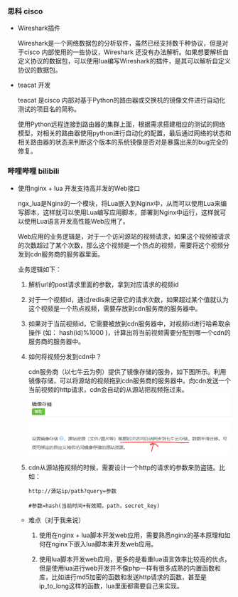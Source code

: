 ### 思科 cisco

* Wireshark插件

    Wireshark是一个网络数据包的分析软件，虽然已经支持数千种协议，但是对于cisco 内部使用的一些协议，Wireshark 还没有办法解析。如果想要解析自定义协议的数据包，可以使用lua编写Wireshark的插件，是其可以解析自定义协议的数据包。

* teacat 开发

    teacat 是cisco 内部对基于Python的路由器或交换机的镜像文件进行自动化测试的项目名的简称。
    
    使用Python远程连接到路由器的集群上面，根据需求搭建相应的测试的网络模型，对相关的路由器使用python进行自动化的配置，最后通过网络的状态和相关路由器的状态来判断这个版本的系统镜像是否对是暴露出来的bug完全的修复。

### 哔哩哔哩 bilibili 

* 使用nginx + lua 开发支持高并发的Web接口

    ngx_lua是Nginx的一个模块，将Lua嵌入到Nginx中，从而可以使用Lua来编写脚本，这样就可以使用Lua编写应用脚本，部署到Nginx中运行，这样就可以使用Lua语言开发高性能Web应用了。

    Web应用的业务逻辑是，对于一个访问源站的视频请求，如果这个视频被请求的次数超过了某个次数，那么这个视频是一个热点的视频，需要将这个视频分发到cdn服务商的服务器里面。

    业务逻辑如下：
        
    1. 解析url的post请求里面的参数，拿到对应请求的视频id

    2. 对于一个视频id，通过redis来记录它的请求次数，如果超过某个值就认为这个视频是一个热点视频，需要存放到cdn服务商的服务器中。

    3. 如果对于当前视频id，它需要被放到cdn服务器中，对视频id进行哈希取余操作 (如： hash(id)%1000 )，计算出将当前视频需要分配到哪一个cdn的服务商的服务器中。

    4. 如何将视频分发到cdn中？
        
        cdn服务商（以七牛云为例）提供了镜像存储的服务，如下图所示。利用镜像存储，可以将源站的视频拖到cdn服务商的服务器中。向cdn发送一个当前视频的http请求，cdn会自动的从源站把视频拖过来。
        ![](1.png) 

    5. cdn从源站拖视频的时候，需要设计一个http的请求的参数来防盗链。比如：
        ```
        http://源站ip/path?query=参数
        
        #参数=hash(当前时间+有效期，path，secret_key)
        ```
    
    * 难点（对于我来说）

        1. 使用在nginx + lua脚本开发web应用，需要熟悉nginx的基本原理和如何在nginx下嵌入lua脚本来开发web应用。
    
        2. 使用lua脚本开发web应用，更多的是看重lua语言效率比较高的优点，但是使用lua进行web开发并不像php一样有很多成熟的内置函数和库，比如进行md5加密的函数和发送http请求的函数，甚至是ip_to_long这样的函数，lua里面都需要自己来实现。
        

       